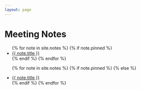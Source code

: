 ```yaml
---
layout: page
---
```


<h1 class="my-4">Meeting Notes</h1>

<ul class="list-group">
{% for note in site.notes %}
{% if note.pinned %}
<li>
  <a href="{{ note.url }}">
    <i class="fa fa-thumb-tack"></i>
    {{ note.title }}
  </a>
</li>
{% endif %}
{% endfor %}

{% for note in site.notes %}
{% if note.pinned %}
{% else %}
<li>
  <a href="{{ note.url }}">{{ note.title }}</a>
</li>
{% endif %}
{% endfor %}
</ul>
